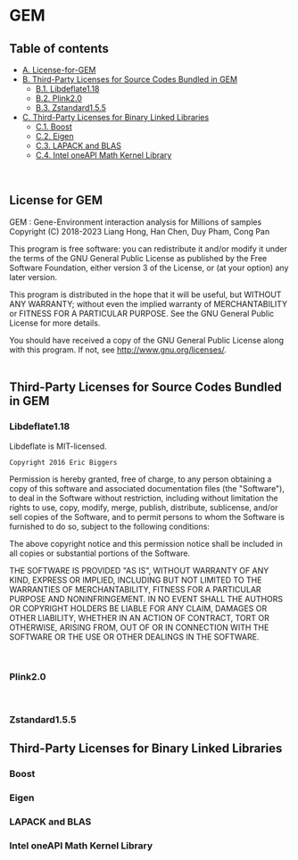 # GEM
## Table of contents
<!--ts-->
   * [A. License-for-GEM](#License-for-GEM)
   * [B. Third-Party Licenses for Source Codes Bundled in GEM](#Third-Party-License-for-Source-Codes-Bundled-in-GEMe)
      * [B.1. Libdeflate1.18](#Libdeflate1.18)
      * [B.2. Plink2.0](#Plink2.0)
      * [B.3. Zstandard1.5.5](#Zstandard1.5.5)
   * [C. Third-Party Licenses for Binary Linked Libraries](#Third-Party-Licenses-for-Binary-Linked-Libraries)
      * [C.1. Boost](#Boost)
      * [C.2. Eigen](#Eigen)
      * [C.3. LAPACK and BLAS](#LAPACK-and-BLAS)
      * [C.4. Intel oneAPI Math Kernel Library](#Intel-oneAPI-Math-Kernel-Library)
<!--te-->
<br />

## License for GEM
GEM : Gene-Environment interaction analysis for Millions of samples
Copyright (C) 2018-2023  Liang Hong, Han Chen, Duy Pham, Cong Pan

This program is free software: you can redistribute it and/or modify
it under the terms of the GNU General Public License as published by
the Free Software Foundation, either version 3 of the License, or
(at your option) any later version.

This program is distributed in the hope that it will be useful,
but WITHOUT ANY WARRANTY; without even the implied warranty of
MERCHANTABILITY or FITNESS FOR A PARTICULAR PURPOSE.  See the
GNU General Public License for more details.

You should have received a copy of the GNU General Public License
along with this program.  If not, see <http://www.gnu.org/licenses/>.
<br />
<br />

## Third-Party Licenses for Source Codes Bundled in GEM
### Libdeflate1.18
Libdeflate is MIT-licensed.

	Copyright 2016 Eric Biggers

Permission is hereby granted, free of charge, to any person
obtaining a copy of this software and associated documentation files
(the "Software"), to deal in the Software without restriction,
including without limitation the rights to use, copy, modify, merge,
publish, distribute, sublicense, and/or sell copies of the Software,
and to permit persons to whom the Software is furnished to do so,
subject to the following conditions:

The above copyright notice and this permission notice shall be
included in all copies or substantial portions of the Software.

THE SOFTWARE IS PROVIDED "AS IS", WITHOUT WARRANTY OF ANY KIND,
EXPRESS OR IMPLIED, INCLUDING BUT NOT LIMITED TO THE WARRANTIES OF
MERCHANTABILITY, FITNESS FOR A PARTICULAR PURPOSE AND
NONINFRINGEMENT. IN NO EVENT SHALL THE AUTHORS OR COPYRIGHT HOLDERS
BE LIABLE FOR ANY CLAIM, DAMAGES OR OTHER LIABILITY, WHETHER IN AN
ACTION OF CONTRACT, TORT OR OTHERWISE, ARISING FROM, OUT OF OR IN
CONNECTION WITH THE SOFTWARE OR THE USE OR OTHER DEALINGS IN THE
SOFTWARE.

<br />

### Plink2.0
<br />

### Zstandard1.5.5
## Third-Party Licenses for Binary Linked Libraries
### Boost
### Eigen
### LAPACK and BLAS
### Intel oneAPI Math Kernel Library

